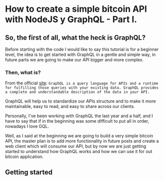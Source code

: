 # How to create a simple bitcoin API with NodeJS y GraphQL - Part I.

## So, the first of all, what the heck is GraphQL? 
Before starting with the code I would like to say this tutorial is for a beginner level, the idea is to get started with GraphQL in a gentle and simple way, in future parts we are going to make our API bigger and more complex.

### Then, what is? 
From the official [site](https://graphql.org/): 
`GraphQL is a query language for APIs and a runtime for fulfilling those queries with your existing data. GraphQL provides a complete and understandable description of the data in your API.`

GraphQL will help us to standardize our APIs structure and to make it more maintainable, easy to read, and easy to share across our clients.

Personally, I've been working with GraphQL the last year and a half, and I have to say that if in the beginning was some difficult to put all in order, nowadays I love GQL.

Well, as I said at the beginning we are going to build a very simple bitcoin API, the master plan is to add more functionality in future posts and create a web client which will consume our API, but by now we are just getting started to understand how GraphQL works and how we can use it for out bitcoin application.

## Getting started
